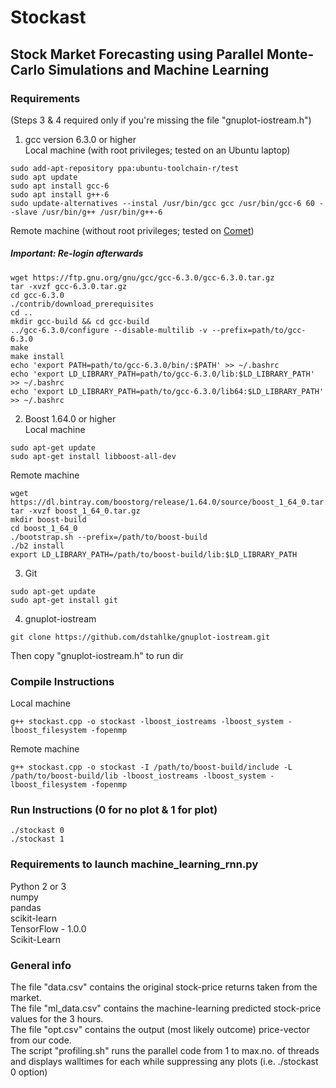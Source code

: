 # Stockast
## Stock Market Forecasting using Parallel Monte-Carlo Simulations and Machine Learning

### Requirements
(Steps 3 & 4 required only if you're missing the file "gnuplot-iostream.h")
1. gcc version 6.3.0 or higher  
Local machine (with root privileges; tested on an Ubuntu laptop)
```
sudo add-apt-repository ppa:ubuntu-toolchain-r/test
sudo apt update
sudo apt install gcc-6
sudo apt install g++-6
sudo update-alternatives --instal /usr/bin/gcc gcc /usr/bin/gcc-6 60 --slave /usr/bin/g++ /usr/bin/g++-6
```
Remote machine (without root privileges; tested on [Comet](http://www.sdsc.edu/support/user_guides/comet.html))
##### Important: Re-login afterwards
```
wget https://ftp.gnu.org/gnu/gcc/gcc-6.3.0/gcc-6.3.0.tar.gz
tar -xvzf gcc-6.3.0.tar.gz
cd gcc-6.3.0
./contrib/download_prerequisites
cd ..
mkdir gcc-build && cd gcc-build
../gcc-6.3.0/configure --disable-multilib -v --prefix=path/to/gcc-6.3.0
make
make install
echo 'export PATH=path/to/gcc-6.3.0/bin/:$PATH' >> ~/.bashrc
echo 'export LD_LIBRARY_PATH=path/to/gcc-6.3.0/lib:$LD_LIBRARY_PATH' >> ~/.bashrc
echo 'export LD_LIBRARY_PATH=path/to/gcc-6.3.0/lib64:$LD_LIBRARY_PATH' >> ~/.bashrc
```
2. Boost 1.64.0 or higher  
Local machine
```
sudo apt-get update
sudo apt-get install libboost-all-dev
```
Remote machine
```
wget https://dl.bintray.com/boostorg/release/1.64.0/source/boost_1_64_0.tar.gz
tar -xvzf boost_1_64_0.tar.gz
mkdir boost-build
cd boost_1_64_0
./bootstrap.sh --prefix=/path/to/boost-build
./b2 install
export LD_LIBRARY_PATH=/path/to/boost-build/lib:$LD_LIBRARY_PATH
```
3. Git
```
sudo apt-get update
sudo apt-get install git
```
4. gnuplot-iostream
```
git clone https://github.com/dstahlke/gnuplot-iostream.git
```
Then copy "gnuplot-iostream.h" to run dir

### Compile Instructions
Local machine
```
g++ stockast.cpp -o stockast -lboost_iostreams -lboost_system -lboost_filesystem -fopenmp
```
Remote machine
```
g++ stockast.cpp -o stockast -I /path/to/boost-build/include -L /path/to/boost-build/lib -lboost_iostreams -lboost_system -lboost_filesystem -fopenmp
```

### Run Instructions (0 for no plot & 1 for plot)
```
./stockast 0
./stockast 1
```

### Requirements to launch machine_learning_rnn.py
Python 2 or 3  
numpy  
pandas  
scikit-learn  
TensorFlow - 1.0.0  
Scikit-Learn  

### General info
The file "data.csv" contains the original stock-price returns taken from the market.  
The file "ml_data.csv" contains the machine-learning predicted stock-price values for the 3 hours.  
The file "opt.csv" contains the output (most likely outcome) price-vector from our code.  
The script "profiling.sh" runs the parallel code from 1 to max.no. of threads and displays walltimes for each while suppressing any plots (i.e. ./stockast 0 option)
